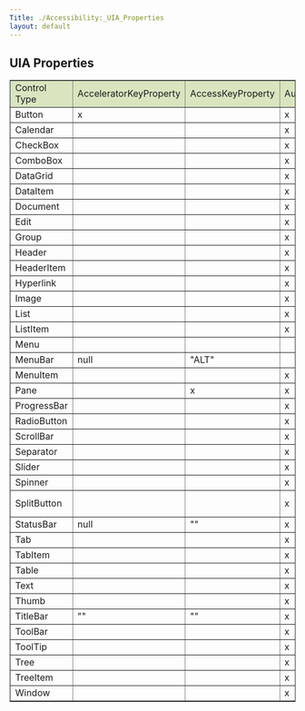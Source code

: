 ```yaml
---
Title: ./Accessibility:_UIA_Properties
layout: default
---
```


UIA Properties
--------------

<table border="1">
<tr style="background-color: #d9e5bf">
<td>
Control Type

</td>
<td>
AcceleratorKeyProperty

</td>
<td>
AccessKeyProperty

</td>
<td>
AutomationIdProperty

</td>
<td>
BoundingRectangleProperty

</td>
<td>
ClickablePointProperty

</td>
<td>
ControlTypeProperty

</td>
<td>
HelpTextProperty

</td>
<td>
IsContentElementProperty

</td>
<td>
IsControlElementProperty

</td>
<td>
IsKeyboardFocusableProperty

</td>
<td>
ItemStatusProperty

</td>
<td>
ItemTypeProperty

</td>
<td>
LabeledByProperty

</td>
<td>
LocalizedControlTypeProperty

</td>
<td>
NameProperty

</td>
<td>
IsPasswordProperty

</td>
<td>
OrientationProperty

</td>
<td>
IsOffscreenProperty

</td>
</tr>
<tr>
<td>
Button

</td>
<td>
x

</td>
<td>
 

</td>
<td>
x

</td>
<td>
x

</td>
<td>
x

</td>
<td>
Button

</td>
<td>
x

</td>
<td>
true

</td>
<td>
true

</td>
<td>
x

</td>
<td>
 

</td>
<td>
 

</td>
<td>
null

</td>
<td>
"button"

</td>
<td>
x

</td>
<td>
 

</td>
<td>
 

</td>
<td>
 

</td>
</tr>
<tr>
<td>
Calendar

</td>
<td>
 

</td>
<td>
 

</td>
<td>
x

</td>
<td>
x

</td>
<td>
x

</td>
<td>
Calendar

</td>
<td>
 

</td>
<td>
true

</td>
<td>
true

</td>
<td>
x

</td>
<td>
 

</td>
<td>
 

</td>
<td>
x

</td>
<td>
"calendar"

</td>
<td>
x

</td>
<td>
 

</td>
<td>
 

</td>
<td>
 

</td>
</tr>
<tr>
<td>
CheckBox

</td>
<td>
 

</td>
<td>
 

</td>
<td>
x

</td>
<td>
x

</td>
<td>
x

</td>
<td>
CheckBox

</td>
<td>
 

</td>
<td>
true

</td>
<td>
true

</td>
<td>
x

</td>
<td>
 

</td>
<td>
 

</td>
<td>
null

</td>
<td>
"check box"

</td>
<td>
x

</td>
<td>
 

</td>
<td>
 

</td>
<td>
 

</td>
</tr>
<tr>
<td>
ComboBox

</td>
<td>
 

</td>
<td>
 

</td>
<td>
x

</td>
<td>
x

</td>
<td>
x

</td>
<td>
ComboBox

</td>
<td>
x

</td>
<td>
true

</td>
<td>
true

</td>
<td>
x

</td>
<td>
 

</td>
<td>
 

</td>
<td>
x

</td>
<td>
"combo box"

</td>
<td>
x

</td>
<td>
 

</td>
<td>
 

</td>
<td>
 

</td>
</tr>
<tr>
<td>
DataGrid

</td>
<td>
 

</td>
<td>
 

</td>
<td>
x

</td>
<td>
x

</td>
<td>
x

</td>
<td>
DataGrid

</td>
<td>
 

</td>
<td>
true

</td>
<td>
true

</td>
<td>
x

</td>
<td>
 

</td>
<td>
 

</td>
<td>
x

</td>
<td>
"data grid"

</td>
<td>
x

</td>
<td>
 

</td>
<td>
 

</td>
<td>
 

</td>
</tr>
<tr>
<td>
DataItem

</td>
<td>
 

</td>
<td>
 

</td>
<td>
x

</td>
<td>
x

</td>
<td>
x

</td>
<td>
DataItem

</td>
<td>
 

</td>
<td>
true

</td>
<td>
true

</td>
<td>
x

</td>
<td>
x

</td>
<td>
x

</td>
<td>
null

</td>
<td>
"data item"

</td>
<td>
x

</td>
<td>
 

</td>
<td>
 

</td>
<td>
 

</td>
</tr>
<tr>
<td>
Document

</td>
<td>
 

</td>
<td>
 

</td>
<td>
x

</td>
<td>
x

</td>
<td>
x

</td>
<td>
Document

</td>
<td>
 

</td>
<td>
true

</td>
<td>
true

</td>
<td>
x

</td>
<td>
 

</td>
<td>
 

</td>
<td>
x

</td>
<td>
"document"

</td>
<td>
x

</td>
<td>
 

</td>
<td>
 

</td>
<td>
 

</td>
</tr>
<tr>
<td>
Edit

</td>
<td>
 

</td>
<td>
 

</td>
<td>
x

</td>
<td>
x

</td>
<td>
x

</td>
<td>
Edit

</td>
<td>
 

</td>
<td>
true

</td>
<td>
true

</td>
<td>
x

</td>
<td>
 

</td>
<td>
 

</td>
<td>
x

</td>
<td>
"edit"

</td>
<td>
x

</td>
<td>
x

</td>
<td>
 

</td>
<td>
 

</td>
</tr>
<tr>
<td>
Group

</td>
<td>
 

</td>
<td>
 

</td>
<td>
x

</td>
<td>
x

</td>
<td>
x

</td>
<td>
Group

</td>
<td>
 

</td>
<td>
true

</td>
<td>
true

</td>
<td>
x

</td>
<td>
 

</td>
<td>
 

</td>
<td>
x

</td>
<td>
"group"

</td>
<td>
x

</td>
<td>
 

</td>
<td>
 

</td>
<td>
 

</td>
</tr>
<tr>
<td>
Header

</td>
<td>
 

</td>
<td>
 

</td>
<td>
x

</td>
<td>
x

</td>
<td>
x

</td>
<td>
Header

</td>
<td>
 

</td>
<td>
false

</td>
<td>
true

</td>
<td>
x

</td>
<td>
 

</td>
<td>
 

</td>
<td>
null

</td>
<td>
"header"

</td>
<td>
x

</td>
<td>
 

</td>
<td>
Horizontal

</td>
<td>
 

</td>
</tr>
<tr>
<td>
HeaderItem

</td>
<td>
 

</td>
<td>
 

</td>
<td>
x

</td>
<td>
x

</td>
<td>
x

</td>
<td>
HeadeItem

</td>
<td>
 

</td>
<td>
false

</td>
<td>
true

</td>
<td>
x

</td>
<td>
 

</td>
<td>
 

</td>
<td>
null

</td>
<td>
"header item"

</td>
<td>
x

</td>
<td>
 

</td>
<td>
 

</td>
<td>
 

</td>
</tr>
<tr>
<td>
Hyperlink

</td>
<td>
 

</td>
<td>
 

</td>
<td>
x

</td>
<td>
x

</td>
<td>
x

</td>
<td>
HyperLink

</td>
<td>
 

</td>
<td>
true

</td>
<td>
true

</td>
<td>
x

</td>
<td>
 

</td>
<td>
 

</td>
<td>
null

</td>
<td>
"hyperlink"

</td>
<td>
x

</td>
<td>
 

</td>
<td>
 

</td>
<td>
 

</td>
</tr>
<tr>
<td>
Image

</td>
<td>
 

</td>
<td>
 

</td>
<td>
x

</td>
<td>
x

</td>
<td>
x

</td>
<td>
Image

</td>
<td>
x

</td>
<td>
x

</td>
<td>
true

</td>
<td>
x

</td>
<td>
x

</td>
<td>
 

</td>
<td>
x

</td>
<td>
"image"

</td>
<td>
x

</td>
<td>
 

</td>
<td>
 

</td>
<td>
 

</td>
</tr>
<tr>
<td>
List

</td>
<td>
 

</td>
<td>
 

</td>
<td>
x

</td>
<td>
x

</td>
<td>
x

</td>
<td>
List

</td>
<td>
x

</td>
<td>
true

</td>
<td>
true

</td>
<td>
true

</td>
<td>
 

</td>
<td>
 

</td>
<td>
x

</td>
<td>
"list"

</td>
<td>
x

</td>
<td>
 

</td>
<td>
 

</td>
<td>
 

</td>
</tr>
<tr>
<td>
ListItem

</td>
<td>
 

</td>
<td>
 

</td>
<td>
x

</td>
<td>
x

</td>
<td>
x

</td>
<td>
ListItem

</td>
<td>
""

</td>
<td>
true

</td>
<td>
true

</td>
<td>
true

</td>
<td>
 

</td>
<td>
x

</td>
<td>
x

</td>
<td>
"list item"

</td>
<td>
x

</td>
<td>
 

</td>
<td>
 

</td>
<td>
x

</td>
</tr>
<tr>
<td>
Menu

</td>
<td>
 

</td>
<td>
 

</td>
<td>
 

</td>
<td>
 

</td>
<td>
 

</td>
<td>
Menu

</td>
<td>
 

</td>
<td>
false

</td>
<td>
true

</td>
<td>
 

</td>
<td>
 

</td>
<td>
 

</td>
<td>
null

</td>
<td>
 

</td>
<td>
x

</td>
<td>
 

</td>
<td>
 

</td>
<td>
 

</td>
</tr>
<tr>
<td>
MenuBar

</td>
<td>
null

</td>
<td>
"ALT"

</td>
<td>
 

</td>
<td>
x

</td>
<td>
 

</td>
<td>
MenuBar

</td>
<td>
x

</td>
<td>
true

</td>
<td>
true

</td>
<td>
true

</td>
<td>
 

</td>
<td>
 

</td>
<td>
null

</td>
<td>
"menu bar"

</td>
<td>
x

</td>
<td>
 

</td>
<td>
x

</td>
<td>
x

</td>
</tr>
<tr>
<td>
MenuItem

</td>
<td>
 

</td>
<td>
 

</td>
<td>
x

</td>
<td>
x

</td>
<td>
x

</td>
<td>
MenuItem

</td>
<td>
 

</td>
<td>
true

</td>
<td>
true

</td>
<td>
x

</td>
<td>
 

</td>
<td>
 

</td>
<td>
x

</td>
<td>
"menu item"

</td>
<td>
x

</td>
<td>
 

</td>
<td>
 

</td>
<td>
 

</td>
</tr>
<tr>
<td>
Pane

</td>
<td>
 

</td>
<td>
x

</td>
<td>
x

</td>
<td>
x

</td>
<td>
x

</td>
<td>
Pane

</td>
<td>
""

</td>
<td>
true

</td>
<td>
true

</td>
<td>
x

</td>
<td>
 

</td>
<td>
 

</td>
<td>
x

</td>
<td>
"pane"

</td>
<td>
x

</td>
<td>
 

</td>
<td>
 

</td>
<td>
 

</td>
</tr>
<tr>
<td>
ProgressBar

</td>
<td>
 

</td>
<td>
 

</td>
<td>
x

</td>
<td>
x

</td>
<td>
x

</td>
<td>
ProgressBar

</td>
<td>
 

</td>
<td>
true

</td>
<td>
true

</td>
<td>
x

</td>
<td>
 

</td>
<td>
 

</td>
<td>
x

</td>
<td>
"progress bar"

</td>
<td>
x

</td>
<td>
 

</td>
<td>
 

</td>
<td>
 

</td>
</tr>
<tr>
<td>
RadioButton

</td>
<td>
 

</td>
<td>
 

</td>
<td>
x

</td>
<td>
x

</td>
<td>
x

</td>
<td>
RadioButton

</td>
<td>
 

</td>
<td>
true

</td>
<td>
true

</td>
<td>
x

</td>
<td>
 

</td>
<td>
 

</td>
<td>
null

</td>
<td>
"radio button"

</td>
<td>
x

</td>
<td>
 

</td>
<td>
 

</td>
<td>
 

</td>
</tr>
<tr>
<td>
ScrollBar

</td>
<td>
 

</td>
<td>
 

</td>
<td>
x

</td>
<td>
x

</td>
<td>
x

</td>
<td>
ScrollBar

</td>
<td>
 

</td>
<td>
false

</td>
<td>
true

</td>
<td>
x

</td>
<td>
 

</td>
<td>
 

</td>
<td>
null

</td>
<td>
"scroll bar"

</td>
<td>
null

</td>
<td>
 

</td>
<td>
x

</td>
<td>
 

</td>
</tr>
<tr>
<td>
Separator

</td>
<td>
 

</td>
<td>
 

</td>
<td>
x

</td>
<td>
x

</td>
<td>
x

</td>
<td>
Separator

</td>
<td>
 

</td>
<td>
false

</td>
<td>
true

</td>
<td>
x

</td>
<td>
 

</td>
<td>
 

</td>
<td>
null

</td>
<td>
"Separator"

</td>
<td>
""

</td>
<td>
 

</td>
<td>
 

</td>
<td>
 

</td>
</tr>
<tr>
<td>
Slider

</td>
<td>
 

</td>
<td>
 

</td>
<td>
x

</td>
<td>
x

</td>
<td>
x

</td>
<td>
Slider

</td>
<td>
 

</td>
<td>
true

</td>
<td>
true

</td>
<td>
x

</td>
<td>
 

</td>
<td>
 

</td>
<td>
x

</td>
<td>
"slider"

</td>
<td>
x

</td>
<td>
 

</td>
<td>
 

</td>
<td>
 

</td>
</tr>
<tr>
<td>
Spinner

</td>
<td>
 

</td>
<td>
 

</td>
<td>
x

</td>
<td>
x

</td>
<td>
x

</td>
<td>
Spinner

</td>
<td>
 

</td>
<td>
true

</td>
<td>
true

</td>
<td>
x

</td>
<td>
 

</td>
<td>
 

</td>
<td>
x

</td>
<td>
"spinner"

</td>
<td>
x

</td>
<td>
 

</td>
<td>
 

</td>
<td>
 

</td>
</tr>
<tr>
<td>
SplitButton

</td>
<td>
 

</td>
<td>
 

</td>
<td>
x

</td>
<td>
x

</td>
<td>
x

</td>
<td>
SplitButton

</td>
<td>
"Left Arrow Symbol"

</td>
<td>
true

</td>
<td>
true

</td>
<td>
x

</td>
<td>
 

</td>
<td>
 

</td>
<td>
null

</td>
<td>
"split button"

</td>
<td>
"Back"

</td>
<td>
 

</td>
<td>
 

</td>
<td>
 

</td>
</tr>
<tr>
<td>
StatusBar

</td>
<td>
null

</td>
<td>
""

</td>
<td>
x

</td>
<td>
x

</td>
<td>
x

</td>
<td>
StatusBar

</td>
<td>
""

</td>
<td>
true

</td>
<td>
true

</td>
<td>
false

</td>
<td>
 

</td>
<td>
 

</td>
<td>
null

</td>
<td>
"status bar"

</td>
<td>
x

</td>
<td>
 

</td>
<td>
x

</td>
<td>
x

</td>
</tr>
<tr>
<td>
Tab

</td>
<td>
 

</td>
<td>
 

</td>
<td>
x

</td>
<td>
x

</td>
<td>
x

</td>
<td>
Tab

</td>
<td>
 

</td>
<td>
true

</td>
<td>
true

</td>
<td>
true

</td>
<td>
 

</td>
<td>
 

</td>
<td>
x

</td>
<td>
"tab"

</td>
<td>
x

</td>
<td>
 

</td>
<td>
x

</td>
<td>
 

</td>
</tr>
<tr>
<td>
TabItem

</td>
<td>
 

</td>
<td>
 

</td>
<td>
x

</td>
<td>
x

</td>
<td>
x

</td>
<td>
TabItem

</td>
<td>
 

</td>
<td>
true

</td>
<td>
true

</td>
<td>
x

</td>
<td>
 

</td>
<td>
 

</td>
<td>
x

</td>
<td>
"tab item"

</td>
<td>
x

</td>
<td>
 

</td>
<td>
 

</td>
<td>
 

</td>
</tr>
<tr>
<td>
Table

</td>
<td>
 

</td>
<td>
 

</td>
<td>
x

</td>
<td>
x

</td>
<td>
x

</td>
<td>
Table

</td>
<td>
""

</td>
<td>
true

</td>
<td>
true

</td>
<td>
x

</td>
<td>
 

</td>
<td>
 

</td>
<td>
x

</td>
<td>
"table"

</td>
<td>
x

</td>
<td>
 

</td>
<td>
 

</td>
<td>
 

</td>
</tr>
<tr>
<td>
Text

</td>
<td>
 

</td>
<td>
 

</td>
<td>
x

</td>
<td>
x

</td>
<td>
x

</td>
<td>
Text

</td>
<td>
 

</td>
<td>
x

</td>
<td>
true

</td>
<td>
x

</td>
<td>
 

</td>
<td>
 

</td>
<td>
null

</td>
<td>
"text"

</td>
<td>
x

</td>
<td>
 

</td>
<td>
 

</td>
<td>
 

</td>
</tr>
<tr>
<td>
Thumb

</td>
<td>
 

</td>
<td>
 

</td>
<td>
x

</td>
<td>
x

</td>
<td>
x

</td>
<td>
Thumb

</td>
<td>
 

</td>
<td>
false

</td>
<td>
true

</td>
<td>
x

</td>
<td>
 

</td>
<td>
 

</td>
<td>
null

</td>
<td>
"thumb"

</td>
<td>
null

</td>
<td>
 

</td>
<td>
 

</td>
<td>
 

</td>
</tr>
<tr>
<td>
TitleBar

</td>
<td>
""

</td>
<td>
""

</td>
<td>
x

</td>
<td>
x

</td>
<td>
x

</td>
<td>
TitleBar

</td>
<td>
""

</td>
<td>
false

</td>
<td>
true

</td>
<td>
false

</td>
<td>
 

</td>
<td>
 

</td>
<td>
x

</td>
<td>
"title bar"

</td>
<td>
""

</td>
<td>
 

</td>
<td>
 

</td>
<td>
x

</td>
</tr>
<tr>
<td>
ToolBar

</td>
<td>
 

</td>
<td>
 

</td>
<td>
x

</td>
<td>
x

</td>
<td>
x

</td>
<td>
ToolBar

</td>
<td>
 

</td>
<td>
true

</td>
<td>
true

</td>
<td>
x

</td>
<td>
 

</td>
<td>
 

</td>
<td>
null

</td>
<td>
"tool bar"

</td>
<td>
x

</td>
<td>
 

</td>
<td>
 

</td>
<td>
 

</td>
</tr>
<tr>
<td>
ToolTip

</td>
<td>
 

</td>
<td>
 

</td>
<td>
x

</td>
<td>
x

</td>
<td>
x

</td>
<td>
ToolTip

</td>
<td>
null

</td>
<td>
x

</td>
<td>
true

</td>
<td>
x

</td>
<td>
 

</td>
<td>
 

</td>
<td>
null

</td>
<td>
"tool tip"

</td>
<td>
x

</td>
<td>
 

</td>
<td>
 

</td>
<td>
 

</td>
</tr>
<tr>
<td>
Tree

</td>
<td>
 

</td>
<td>
 

</td>
<td>
x

</td>
<td>
x

</td>
<td>
x

</td>
<td>
Tree

</td>
<td>
 

</td>
<td>
true

</td>
<td>
true

</td>
<td>
x

</td>
<td>
 

</td>
<td>
 

</td>
<td>
x

</td>
<td>
"tree"

</td>
<td>
x

</td>
<td>
 

</td>
<td>
 

</td>
<td>
 

</td>
</tr>
<tr>
<td>
TreeItem

</td>
<td>
 

</td>
<td>
 

</td>
<td>
x

</td>
<td>
x

</td>
<td>
x

</td>
<td>
TreeItem

</td>
<td>
 

</td>
<td>
true

</td>
<td>
true

</td>
<td>
x

</td>
<td>
 

</td>
<td>
x

</td>
<td>
null

</td>
<td>
"tree item"

</td>
<td>
x

</td>
<td>
 

</td>
<td>
 

</td>
<td>
x

</td>
</tr>
<tr>
<td>
Window

</td>
<td>
 

</td>
<td>
 

</td>
<td>
x

</td>
<td>
x

</td>
<td>
x

</td>
<td>
Window

</td>
<td>
 

</td>
<td>
true

</td>
<td>
true

</td>
<td>
x

</td>
<td>
 

</td>
<td>
 

</td>
<td>
null

</td>
<td>
"window"

</td>
<td>
x

</td>
<td>
 

</td>
<td>
 

</td>
<td>
 

</td>
</tr>
</table>
